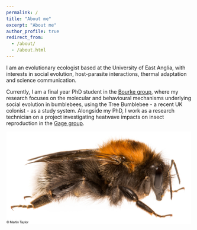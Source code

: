 ```yaml
---
permalink: /
title: "About me"
excerpt: "About me"
author_profile: true
redirect_from: 
  - /about/
  - /about.html
---
```


I am an evolutionary ecologist based at the University of East Anglia, with interests in social evolution, host-parasite interactions, thermal adaptation and science communication. 

Currently, I am a final year PhD student in the [Bourke group](https://andrewbourkeresearch.com), where my research focuses on the molecular and behavioural mechanisms underlying social evolution in bumblebees, using the Tree Bumblebee - a recent UK colonist - as a study system. Alongside my PhD, I work as a research technician on a project investigating heatwave impacts on insect reproduction in the [Gage group](https://matthewgagelab.com).

<img src='images/hypnorum-queen.jpg' align = "center" width = "500">
